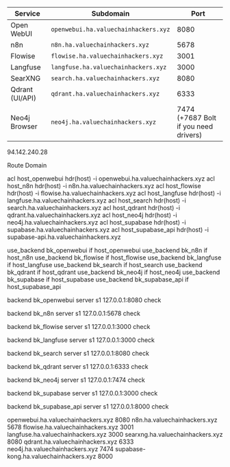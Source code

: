 | Service              | Subdomain                               | Port                                  |
| -------------------- | --------------------------------------- | ------------------------------------- |
| Open WebUI           | `openwebui.ha.valuechainhackers.xyz`    | 8080                                  |
| n8n                  | `n8n.ha.valuechainhackers.xyz`          | 5678                                  |
| Flowise              | `flowise.ha.valuechainhackers.xyz`      | 3001              |
| Langfuse             | `langfuse.ha.valuechainhackers.xyz`     | 3000                                  |
| SearXNG              | `search.ha.valuechainhackers.xyz`       | 8080                                  |
| Qdrant (UI/API)      | `qdrant.ha.valuechainhackers.xyz`       | 6333                                  |
| Neo4j Browser        | `neo4j.ha.valuechainhackers.xyz`        | 7474 (+7687 Bolt if you need drivers) |


94.142.240.28

Route Domain

  acl host_openwebui hdr(host) -i openwebui.ha.valuechainhackers.xyz
  acl host_n8n       hdr(host) -i n8n.ha.valuechainhackers.xyz
  acl host_flowise   hdr(host) -i flowise.ha.valuechainhackers.xyz
  acl host_langfuse  hdr(host) -i langfuse.ha.valuechainhackers.xyz
  acl host_search    hdr(host) -i search.ha.valuechainhackers.xyz
  acl host_qdrant    hdr(host) -i qdrant.ha.valuechainhackers.xyz
  acl host_neo4j     hdr(host) -i neo4j.ha.valuechainhackers.xyz
  acl host_supabase  hdr(host) -i supabase.ha.valuechainhackers.xyz
  acl host_supabase_api hdr(host) -i supabase-api.ha.valuechainhackers.xyz

  use_backend bk_openwebui if host_openwebui
  use_backend bk_n8n       if host_n8n
  use_backend bk_flowise   if host_flowise
  use_backend bk_langfuse  if host_langfuse
  use_backend bk_search    if host_search
  use_backend bk_qdrant    if host_qdrant
  use_backend bk_neo4j     if host_neo4j
  use_backend bk_supabase  if host_supabase
  use_backend bk_supabase_api if host_supabase_api

backend bk_openwebui
  server s1 127.0.0.1:8080 check

backend bk_n8n
  server s1 127.0.0.1:5678 check

backend bk_flowise
  server s1 127.0.0.1:3000 check

backend bk_langfuse
  server s1 127.0.0.1:3000 check

backend bk_search
  server s1 127.0.0.1:8080 check

backend bk_qdrant
  server s1 127.0.0.1:6333 check

backend bk_neo4j
  server s1 127.0.0.1:7474 check

backend bk_supabase
  server s1 127.0.0.1:3000 check

backend bk_supabase_api
  server s1 127.0.0.1:8000 check


openwebui.ha.valuechainhackers.xyz
8080
n8n.ha.valuechainhackers.xyz
5678
flowise.ha.valuechainhackers.xyz
3001
langfuse.ha.valuechainhackers.xyz
3000
searxng.ha.valuechainhackers.xyz
8080
qdrant.ha.valuechainhackers.xyz
6333
neo4j.ha.valuechainhackers.xyz
7474
supabase-kong.ha.valuechainhackers.xyz
8000
